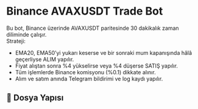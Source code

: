 # Binance AVAXUSDT Trade Bot

Bu bot, Binance üzerinde AVAXUSDT paritesinde 30 dakikalık zaman diliminde çalışır.  
Strateji:  
- EMA20, EMA50’yi yukarı keserse ve bir sonraki mum kapanışında hâlâ geçerliyse ALIM yapılır.
- Fiyat alıştan sonra %4 yükselirse veya %4 düşerse SATIŞ yapılır.
- Tüm işlemlerde Binance komisyonu (%0.1) dikkate alınır.
- Alım ve satım anında Telegram bildirimi ve log kaydı yapılır.

## 🧱 Dosya Yapısı
